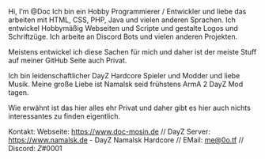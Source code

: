 
Hi, I’m @Doc Ich bin ein Hobby Programmierer / Entwickler und liebe das arbeiten mit HTML, CSS, PHP, Java und vielen anderen Sprachen. Ich entwickel Hobbymäßig Webseiten und Scripte und gestalte Logos und Schriftzüge. Ich arbeite an Discord Bots und vielen anderen Projekten.

Meistens entwickel ich diese Sachen für mich und daher ist der meiste Stuff auf meiner GitHub Seite auch Privat.

Ich bin leidenschaftlicher DayZ Hardcore Spieler und Modder und liebe Musik. Meine große Liebe ist Namalsk seid frühstens ArmA 2 DayZ Mod tagen.

Wie erwähnt ist das hier alles ehr Privat und daher gibt es hier auch nichts interessantes zu finden eigentlich.

Kontakt: Webseite: https://www.doc-mosin.de // DayZ Server: https://www.namalsk.de - DayZ Namalsk Hardcore // EMail: me@0o.tf // Discord: _Z_#0001


